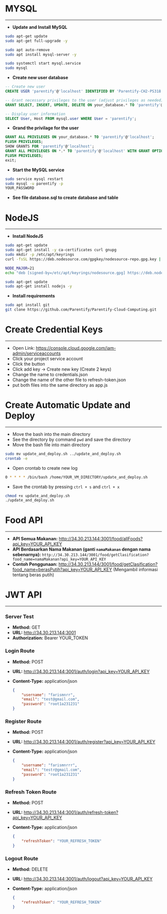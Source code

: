 # MYSQL
---
- **Update and Install MySQL**
```bash
sudo apt-get update
sudo apt-get full-upgrade -y
```
```bash
sudo apt auto-remove
sudo apt install mysql-server -y
```
```bash
sudo systemctl start mysql.service
sudo mysql
```

- **Create new user database**
```sql
-- Create new user
CREATE USER 'parentify'@'localhost' IDENTIFIED BY 'Parentify-CH2-PS318';

-- Grant necessary privileges to the user (adjust privileges as needed)
GRANT SELECT, INSERT, UPDATE, DELETE ON your_database.* TO 'parentify'@'localhost';

-- Display user information
SELECT User, Host FROM mysql.user WHERE User = 'parentify';
```

- **Grand the privilage for the user**
```sql
GRANT ALL PRIVILEGES ON your_database.* TO 'parentify'@'localhost';
FLUSH PRIVILEGES;
SHOW GRANTS FOR 'parentify'@'localhost';
GRANT ALL PRIVILEGES ON *.* TO 'parentify'@'localhost' WITH GRANT OPTION;
FLUSH PRIVILEGES;
exit;
```

- **Start the MySQL service**
```bash
sudo service mysql restart
sudo mysql -u parentify -p 
YOUR_PASSWORD
```
- **See file database.sql to create database and table**


# NodeJS
---
- **Install NodeJS**
```bash
sudo apt-get update
sudo apt-get install -y ca-certificates curl gnupg
sudo mkdir -p /etc/apt/keyrings
curl -fsSL https://deb.nodesource.com/gpgkey/nodesource-repo.gpg.key | sudo gpg --dearmor -o /etc/apt/keyrings/nodesource.gpg

NODE_MAJOR=21
echo "deb [signed-by=/etc/apt/keyrings/nodesource.gpg] https://deb.nodesource.com/node_$NODE_MAJOR.x nodistro main" | sudo tee /etc/apt/sources.list.d/nodesource.list

sudo apt-get update
sudo apt-get install nodejs -y
```

- **Install requirements**
```bash
sudo apt install git
git clone https://github.com/Parentify/Parentify-Cloud-Computing.git
```

# Create Credential Keys
---
- Open Link: https://console.cloud.google.com/iam-admin/serviceaccounts
- Click your project service account
- Click the button
- Click add key -> Create new key (Create 2 keys)
- Change the name to credentials.json
- Change the name of the other file to refresh-token.json
- put both files into the same directory as app.js

# Create Automatic Update and Deploy
---
- Move the bash into the main directory
- See the directory by command `pwd` and save the directory
- Move the bash file into main directory
```bash
sudo mv update_and_deploy.sh ../update_and_deploy.sh
crontab -e
```

- Open crontab to create new log
```bash
0 * * * * /bin/bash /home/YOUR_VM_DIRECTORY/update_and_deploy.sh
```
- Save the crontab by pressing `ctrl + s` and `ctrl + x`
  
```bash
chmod +x update_and_deploy.sh
./update_and_deploy.sh
```

# Food API
---
- **API Semua Makanan:** http://34.30.213.144:3001/food/allFoods?api_key=YOUR_API_KEY
- **API Berdasarkan Nama Makanan (ganti `namaMakanan` dengan nama sebenarnya):** `http://34.30.213.144/3001/food/getClasification?food_name=namaMakanan?api_key=YOUR_API_KEY`
- **Contoh Penggunaan:** http://34.30.213.144/3001/food/getClasification?food_name=berasPutih?api_key=YOUR_API_KEY (Mengambil informasi tentang beras putih)

# JWT API
---
### Server Test
- **Method:** GET
- **URL:** http://34.30.213.144:3001
- **Authorization:** Bearer YOUR_TOKEN

### Login Route
- **Method:** POST
- **URL:** http://34.30.213.144:3001/auth/login?api_key=YOUR_API_KEY
- **Content-Type:** application/json

    ```json
    {
        "username": "farismnrr",
        "email": "test@gmail.com",
        "password": "root1a231231"
    }
    ```

### Register Route
- **Method:** POST
- **URL:** http://34.30.213.144:3001/auth/register?api_key=YOUR_API_KEY
- **Content-Type:** application/json

    ```json
    {
        "username": "farismnrrr",
        "email": "testr@gmail.com",
        "password": "root1a231231"
    }
    ```

### Refresh Token Route
- **Method:** POST
- **URL:** http://34.30.213.144:3001/auth/refresh-token?api_key=YOUR_API_KEY
- **Content-Type:** application/json

    ```json
    {
        "refreshToken": "YOUR_REFRESH_TOKEN"
    }
    ```

### Logout Route
- **Method:** DELETE
- **URL:** http://34.30.213.144:3001/auth/logout?api_key=YOUR_API_KEY
- **Content-Type:** application/json

    ```json
    {
        "refreshToken": "YOUR_REFRESH_TOKEN"
    }
    ```
